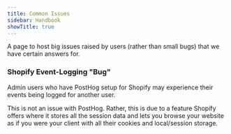 ```yaml
---
title: Common Issues
sidebar: Handbook
showTitle: true
---
```


A page to host big issues raised by users (rather than small bugs) that we have certain answers for.

### Shopify Event-Logging "Bug"

Admin users who have PostHog setup for Shopify may experience their events being logged for another user. 

This is not an issue with PostHog. Rather, this is due to a feature Shopify offers where it stores all the session data and lets you browse your website as if you were your client with all their cookies and local/session storage. 